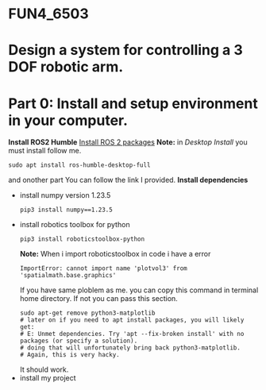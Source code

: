 # FUN4_6503 
# Design a system for controlling a 3 DOF robotic arm.

# Part 0: Install and setup environment in your computer.
**Install ROS2 Humble**
[Install ROS 2 packages](https://docs.ros.org/en/humble/Installation/Ubuntu-Install-Debs.html)
**Note:** in *Desktop Install* you must install follow me.
```
sudo apt install ros-humble-desktop-full
```
and onother part You can follow the link I provided.
**Install dependencies**
-   install numpy version 1.23.5 
    ```
    pip3 install numpy==1.23.5
    ```
-   install robotics toolbox for python
    ```
    pip3 install roboticstoolbox-python
    ```
    **Note:**  When i import roboticstoolbox in code i have a error 
    ```
    ImportError: cannot import name 'plotvol3' from 'spatialmath.base.graphics'
    ```
    If you have same ploblem as me. you can copy this command in terminal home directory. If not you can pass this section.
    ```
    sudo apt-get remove python3-matplotlib
    # later on if you need to apt install packages, you will likely get:
    # E: Unmet dependencies. Try 'apt --fix-broken install' with no packages (or specify a solution).
    # doing that will unfortunately bring back python3-matplotlib.
    # Again, this is very hacky.
    ```
    It should work.
-   install my project
    
